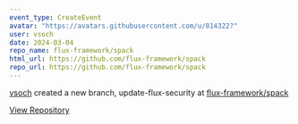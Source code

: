 ```yaml
---
event_type: CreateEvent
avatar: "https://avatars.githubusercontent.com/u/814322?"
user: vsoch
date: 2024-03-04
repo_name: flux-framework/spack
html_url: https://github.com/flux-framework/spack
repo_url: https://github.com/flux-framework/spack
---
```


<a href='https://github.com/vsoch' target='_blank'>vsoch</a> created a new branch, update-flux-security at <a href='https://github.com/flux-framework/spack' target='_blank'>flux-framework/spack</a>

<a href='https://github.com/flux-framework/spack' target='_blank'>View Repository</a>